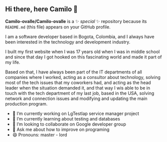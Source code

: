 ## Hi there, here Camilo 👋


**Camilo-ovalle/Camilo-ovalle** is a ✨ _special_ ✨ repository because its `README.md` (this file) appears on your GitHub profile.

I am a software developer based in Bogota, Colombia, and I always have been interested in the technology and development industry.

I built my first website when I was 17 years old when I was in middle school and since that day I got hooked on this fascinating world and made it part of my life.

Based on that, I have always been part of the IT departments of all companies where I worked, acting as a consultor about technology, solving most of the tech issues that my coworkers had, and acting as the head leader when the situation demanded it, and that way I wis able to be in touch with the tech department of my last job, based in the USA, solving network and connection issues and modifying and updating the main production program.

- 🔭 I’m currently working on LgTestlap service manager project
- 🌱 I’m currently learning about testing and databases
- 👯 I’m looking to collaborate on Google developer group
- 💬 Ask me about how to improve on programing 
- 😄 Pronouns: master - lord

